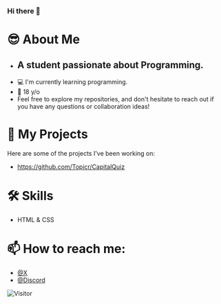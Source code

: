 ### Hi there 👋

# 😎 About Me
- ## A student passionate about Programming.
- 💻 I'm currently learning programming.
- 🎉 18 y/o
- Feel free to explore my repositories, and don't hesitate to reach out if you have any questions or collaboration ideas!

# 📃 My Projects
Here are some of the projects I've been working on:
- https://github.com/Topicr/CapitalQuiz


# 🛠 Skills
- HTML & CSS

# 📫 How to reach me: 
- [@X](https://twitter.com/topicrr)
- [@Discord](https://discord.com/users/931942129981345822)

![Visitor](https://visitor-badge.laobi.icu/badge?page_id=topicr.visitor-badge)
